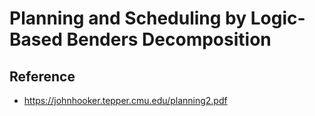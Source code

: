 # Planning and Scheduling by Logic-Based Benders Decomposition

## Reference

- https://johnhooker.tepper.cmu.edu/planning2.pdf